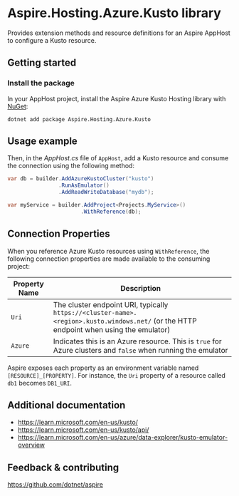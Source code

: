 # Aspire.Hosting.Azure.Kusto library

Provides extension methods and resource definitions for an Aspire AppHost to configure a Kusto resource.

## Getting started

### Install the package

In your AppHost project, install the Aspire Azure Kusto Hosting library with [NuGet](https://www.nuget.org):

```dotnetcli
dotnet add package Aspire.Hosting.Azure.Kusto
```

## Usage example

Then, in the _AppHost.cs_ file of `AppHost`, add a Kusto resource and consume the connection using the following method:

```csharp
var db = builder.AddAzureKustoCluster("kusto")
                .RunAsEmulator()
                .AddReadWriteDatabase("mydb");

var myService = builder.AddProject<Projects.MyService>()
                       .WithReference(db);
```

## Connection Properties

When you reference Azure Kusto resources using `WithReference`, the following connection properties are made available to the consuming project:

| Property Name | Description |
|---------------|-------------|
| `Uri`         | The cluster endpoint URI, typically `https://<cluster-name>.<region>.kusto.windows.net/` (or the HTTP endpoint when using the emulator) |
| `Azure`       | Indicates this is an Azure resource. This is `true` for Azure clusters and `false` when running the emulator |

Aspire exposes each property as an environment variable named `[RESOURCE]_[PROPERTY]`. For instance, the `Uri` property of a resource called `db1` becomes `DB1_URI`.

## Additional documentation

* https://learn.microsoft.com/en-us/kusto/
* https://learn.microsoft.com/en-us/kusto/api/
* https://learn.microsoft.com/en-us/azure/data-explorer/kusto-emulator-overview

## Feedback & contributing

https://github.com/dotnet/aspire
